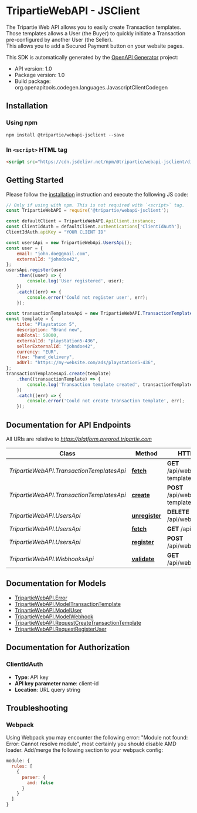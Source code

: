 # TripartieWebAPI - JSClient

The Tripartie Web API allows you to easily create Transaction templates.<br />
Those templates allows a User (the Buyer) to quickly initiate a Transaction pre-configured by another User (the Seller).<br />
This allows you to add a Secured Payment button on your website pages.

This SDK is automatically generated by the [OpenAPI Generator](https://openapi-generator.tech) project:

- API version: 1.0
- Package version: 1.0
- Build package: org.openapitools.codegen.languages.JavascriptClientCodegen

## Installation

### Using npm

```shell
npm install @tripartie/webapi-jsclient --save
```

### In `<script>` HTML tag

```html
<script src="https://cdn.jsdelivr.net/npm/@tripartie/webapi-jsclient/dist/tripartiewebapi-jsclient.min.js"></script>
```

## Getting Started

Please follow the [installation](#installation) instruction and execute the following JS code:

```javascript
// Only if using with npm. This is not required with `<script>` tag.
const TripartieWebAPI = require('@tripartie/webapi-jsclient');

const defaultClient = TripartieWebAPI.ApiClient.instance;
const ClientIdAuth = defaultClient.authentications['ClientIdAuth'];
ClientIdAuth.apiKey = "YOUR CLIENT ID"

const usersApi = new TripartieWebApi.UsersApi();
const user = {
    email: "john.doe@gmail.com",
    externalId: "johndoe42",
};
usersApi.register(user)
    .then((user) => {
        console.log('User registered', user);
    })
    .catch((err) => {
        console.error('Could not register user', err);
    });

const transactionTemplatesApi = new TripartieWebAPI.TransactionTemplatesApi()
const template = {
    title: "Playstation 5",
    description: "Brand new",
    subTotal: 50000,
    externalId: "playstation5-436",
    sellerExternalId: "johndoe42",
    currency: "EUR",
    flow: "hand_delivery",
    adUrl: "https://my-website.com/ads/playstation5-436",
};
transactionTemplatesApi.create(template)
    .then((transactionTemplate) => {
        console.log('Transaction template created', transactionTemplate);
    })
    .catch((err) => {
        console.error('Could not create transaction template', err);
    });


```

## Documentation for API Endpoints

All URIs are relative to *https://platform.preprod.tripartie.com*

Class | Method | HTTP request | Description
------------ | ------------- | ------------- | -------------
*TripartieWebAPI.TransactionTemplatesApi* | [**fetch**](docs/TransactionTemplatesApi.md#fetch) | **GET** /api/web/transaction-templates/ | Fetch
*TripartieWebAPI.TransactionTemplatesApi* | [**create**](docs/TransactionTemplatesApi.md#create) | **POST** /api/web/transaction-templates/ | Create
*TripartieWebAPI.UsersApi* | [**unregister**](docs/UsersApi.md#unregister) | **DELETE** /api/web/users/ | Unregister
*TripartieWebAPI.UsersApi* | [**fetch**](docs/UsersApi.md#fetch) | **GET** /api/web/users/ | Fetch
*TripartieWebAPI.UsersApi* | [**register**](docs/UsersApi.md#register) | **POST** /api/web/users/ | Register
*TripartieWebAPI.WebhooksApi* | [**validate**](docs/WebhooksApi.md#validate) | **GET** /api/web/webhooks/ | Validate


## Documentation for Models

 - [TripartieWebAPI.Error](docs/Error.md)
 - [TripartieWebAPI.ModelTransactionTemplate](docs/ModelTransactionTemplate.md)
 - [TripartieWebAPI.ModelUser](docs/ModelUser.md)
 - [TripartieWebAPI.ModelWebhook](docs/ModelWebhook.md)
 - [TripartieWebAPI.RequestCreateTransactionTemplate](docs/RequestCreateTransactionTemplate.md)
 - [TripartieWebAPI.RequestRegisterUser](docs/RequestRegisterUser.md)


## Documentation for Authorization



### ClientIdAuth


- **Type**: API key
- **API key parameter name**: client-id
- **Location**: URL query string


## Troubleshooting

### Webpack

Using Webpack you may encounter the following error: "Module not found: Error:
Cannot resolve module", most certainly you should disable AMD loader. Add/merge
the following section to your webpack config:

```javascript
module: {
  rules: [
    {
      parser: {
        amd: false
      }
    }
  ]
}
```
